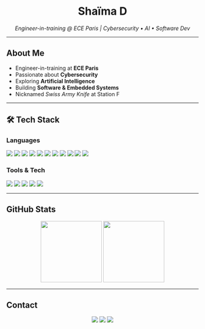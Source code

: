 <h1 align="center"> Shaïma D</h1>
<p align="center">
  <em>Engineer-in-training @ ECE Paris | Cybersecurity • AI • Software Dev</em>
</p>

---

## About Me
- Engineer-in-training at **ECE Paris**  
- Passionate about **Cybersecurity**  
- Exploring **Artificial Intelligence**  
- Building **Software & Embedded Systems**  
- Nicknamed *Swiss Army Knife* at Station F  

---

## 🛠 Tech Stack

### Languages
<p align="left">
  <img src="https://img.shields.io/badge/C-%2300599C.svg?style=flat-square&logo=c&logoColor=white"/>
  <img src="https://img.shields.io/badge/C++-%2300599C.svg?style=flat-square&logo=c%2B%2B&logoColor=white"/>
  <img src="https://img.shields.io/badge/Python-%2314354C.svg?style=flat-square&logo=python&logoColor=white"/>
  <img src="https://img.shields.io/badge/Java-%23ED8B00.svg?style=flat-square&logo=openjdk&logoColor=white"/>
  <img src="https://img.shields.io/badge/JavaScript-%23F7DF1E.svg?style=flat-square&logo=javascript&logoColor=black"/>
  <img src="https://img.shields.io/badge/Markdown-%23000000.svg?style=flat-square&logo=markdown&logoColor=white"/>
  <img src="https://img.shields.io/badge/MATLAB-%230076A8.svg?style=flat-square&logo=mathworks&logoColor=white"/>
  <img src="https://img.shields.io/badge/HTML5-%23E34F26.svg?style=flat-square&logo=html5&logoColor=white"/>
  <img src="https://img.shields.io/badge/CSS3-%231572B6.svg?style=flat-square&logo=css3&logoColor=white"/>
  <img src="https://img.shields.io/badge/XML-%23008080.svg?style=flat-square&logo=xml&logoColor=white"/>
  <img src="https://img.shields.io/badge/PHP-%23777BB4.svg?style=flat-square&logo=php&logoColor=white"/>
</p>

### Tools & Tech
<p align="left">
  <img src="https://img.shields.io/badge/Firebase-%23039BE5.svg?style=flat-square&logo=firebase"/>
  <img src="https://img.shields.io/badge/OpenCV-%23FFBB00.svg?style=flat-square&logo=opencv&logoColor=white"/>
  <img src="https://img.shields.io/badge/Embedded%20Systems-%23E34F26.svg?style=flat-square"/>
  <img src="https://img.shields.io/badge/Machine%20Learning-%2300C4CC.svg?style=flat-square"/>
  <img src="https://img.shields.io/badge/Git-%23F05033.svg?style=flat-square&logo=git&logoColor=white"/>
</p>

---

## GitHub Stats
<p align="center">
  <img src="https://github-readme-stats.vercel.app/api?username=shm0m&show_icons=true&theme=tokyonight&count_private=true" height="160"/>
  <img src="https://github-readme-stats.vercel.app/api/top-langs/?username=shm0m&layout=compact&theme=tokyonight" height="160"/>
</p>

---

## Contact
<p align="center">
  <a href="https://github.com/shm0m"><img src="https://img.shields.io/badge/GitHub-%2312100E.svg?&style=flat-square&logo=github&logoColor=white"/></a>
  <a href="https://linkedin.com/in/your-profile"><img src="https://img.shields.io/badge/LinkedIn-%230077B5.svg?&style=flat-square&logo=linkedin&logoColor=white"/></a>
  <a href="mailto:shaimaderouich18@gmail.com"><img src="https://img.shields.io/badge/Email-D14836?style=flat-square&logo=gmail&logoColor=white"/></a>
</p>
